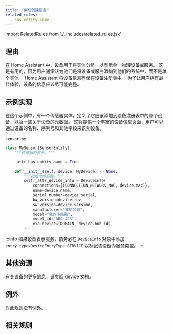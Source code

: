 ```yaml
---
title: "集成创建设备"
related_rules:
  - has-entity-name
---
```

import RelatedRules from './_includes/related_rules.jsx'

## 理由

在 Home Assistant 中，设备用于将实体分组，以表示单一物理设备或服务。
这是有用的，因为用户通常认为他们是将设备或服务添加到他们的系统中，而不是单个实体。
Home Assistant 将设备信息存储在设备注册表中。
为了让用户拥有最佳体验，设备的信息应该尽可能完整。

## 示例实现

在这个示例中，有一个传感器实体，定义了它应该添加到设备注册表中的哪个设备，以及一些关于设备的元数据。
这将提供一个丰富的设备信息页面，用户可以通过设备的名称、序列号和其他字段来识别设备。

`sensor.py`:
```python {8-18} showLineNumbers
class MySensor(SensorEntity):
    """传感器的表示。"""

    _attr_has_entity_name = True

    def __init__(self, device: MyDevice) -> None:
        """初始化传感器。"""
        self._attr_device_info = DeviceInfo(
            connections={(CONNECTION_NETWORK_MAC, device.mac)},
            name=device.name,
            serial_number=device.serial,
            hw_version=device.rev,
            sw_version=device.version,
            manufacturer="我的公司",
            model="我的传感器",
            model_id="ABC-123",
            via_device=(DOMAIN, device.hub_id),
        )
```

:::info
如果设备表示服务，请务必在 `DeviceInfo` 对象中添加 `entry_type=DeviceEntryType.SERVICE` 以标记该设备为服务类型。
:::

## 其他资源

有关设备的更多信息，请参阅 [device](/docs/device_registry_index) 文档。

## 例外

对此规则没有例外。

## 相关规则

<RelatedRules relatedRules={frontMatter.related_rules}></RelatedRules>